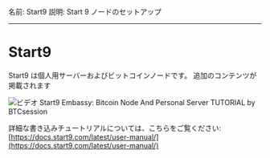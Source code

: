 名前: Start9
説明: Start 9 ノードのセットアップ

---

# Start9

Start9 は個人用サーバーおよびビットコインノードです。
追加のコンテンツが掲載されます

![ビデオ](https://www.youtube.com/watch?v=DKBJ3_3ZomU)
Start9 Embassy: Bitcoin Node And Personal Server TUTORIAL by BTCsession

詳細な書き込みチュートリアルについては、こちらをご覧ください: [https://docs.start9.com/latest/user-manual/](https://docs.start9.com/latest/user-manual/)
